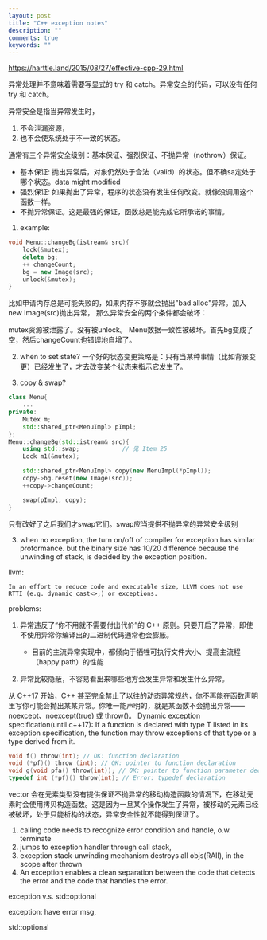 ```yaml
---
layout: post
title: "C++ exception notes"
description: ""
comments: true
keywords: ""
---
```


https://harttle.land/2015/08/27/effective-cpp-29.html

异常处理并不意味着需要写显式的 try 和 catch。异常安全的代码，可以没有任何 try 和 catch。




异常安全是指当异常发生时，
1) 不会泄漏资源，
2) 也不会使系统处于不一致的状态。 
   
   
通常有三个异常安全级别：基本保证、强烈保证、不抛异常（nothrow）保证。

- 基本保证: 抛出异常后，对象仍然处于合法（valid）的状态。但不确sa定处于哪个状态。data might modified
- 强烈保证: 如果抛出了异常，程序的状态没有发生任何改变。就像没调用这个函数一样。
- 不抛异常保证。这是最强的保证，函数总是能完成它所承诺的事情。

1. example: 
```C++
void Menu::changeBg(istream& src){
    lock(&mutex);
    delete bg;
    ++ changeCount;
    bg = new Image(src);
    unlock(&mutex);
}
```

比如申请内存总是可能失败的，如果内存不够就会抛出"bad alloc"异常。加入new Image(src)抛出异常， 那么异常安全的两个条件都会破坏：

mutex资源被泄露了。没有被unlock。
Menu数据一致性被破坏。首先bg变成了空，然后changeCount也错误地自增了。

2. when to set state? 
  一个好的状态变更策略是：只有当某种事情（比如背景变更）已经发生了，才去改变某个状态来指示它发生了。


3. copy & swap? 
```C++
class Menu{
    ...
private:
    Mutex m;
    std::shared_ptr<MenuImpl> pImpl;
};
Menu::changeBg(std::istream& src){
    using std::swap;            // 见 Item 25
    Lock m1(&mutex);

    std::shared_ptr<MenuImpl> copy(new MenuImpl(*pImpl));
    copy->bg.reset(new Image(src));
    ++copy->changeCount;

    swap(pImpl, copy);
}
```
只有改好了之后我们才swap它们。swap应当提供不抛异常的异常安全级别


3. when no exception, the turn on/off of compiler for exception has similar proformance. but the binary size has 10/20 difference
because the unwinding of stack, is decided by the exception position.

llvm:
```
In an effort to reduce code and executable size, LLVM does not use RTTI (e.g. dynamic_cast<>;) or exceptions.
```


problems:
1. 异常违反了“你不用就不需要付出代价”的 C++ 原则。只要开启了异常，即使不使用异常你编译出的二进制代码通常也会膨胀。
   - 目前的主流异常实现中，都倾向于牺牲可执行文件大小、提高主流程（happy path）的性能


2. 异常比较隐蔽，不容易看出来哪些地方会发生异常和发生什么异常。


从 C++17 开始，C++ 甚至完全禁止了以往的动态异常规约，你不再能在函数声明里写你可能会抛出某某异常。你唯一能声明的，就是某函数不会抛出异常——noexcept、noexcept(true) 或 throw()。
Dynamic exception specification(until c++17): 
If a function is declared with type T listed in its exception specification, the function may throw exceptions of that type or a type derived from it.
```C
void f() throw(int); // OK: function declaration
void (*pf)() throw (int); // OK: pointer to function declaration
void g(void pfa() throw(int)); // OK: pointer to function parameter declaration
typedef int (*pf)() throw(int); // Error: typedef declaration

```








vector 会在元素类型没有提供保证不抛异常的移动构造函数的情况下，在移动元素时会使用拷贝构造函数。这是因为一旦某个操作发生了异常，被移动的元素已经被破坏，处于只能析构的状态，异常安全性就不能得到保证了。

1. calling code needs to recognize error condition and handle, o.w. terminate
2. jumps to exception handler through call stack, 
3. exception stack-unwinding mechanism destroys all objs(RAII), in the scope after thrown
4. An exception enables a clean separation between the code that detects the error and the code that handles the error.



exception v.s. std::optional

exception: have error msg,

std::optional
